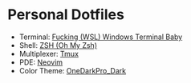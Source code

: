 # Personal Dotfiles

- Terminal: [Fucking (WSL) Windows Terminal Baby](https://github.com/microsoft/terminal)
- Shell: [ZSH (Oh My Zsh)](https://github.com/ohmyzsh/ohmyzsh)
- Multiplexer: [Tmux](https://github.com/tmux/tmux)
- PDE: [Neovim](https://github.com/neovim/neovim) 
- Color Theme: [OneDarkPro_Dark](https://github.com/olimorris/onedarkpro.nvim) 
